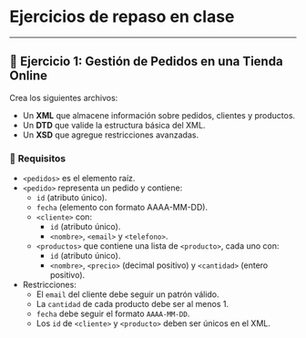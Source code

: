 # Ejercicios de repaso en clase

---

## 📌 **Ejercicio 1: Gestión de Pedidos en una Tienda Online**
Crea los siguientes archivos:
- Un **XML** que almacene información sobre pedidos, clientes y productos.
- Un **DTD** que valide la estructura básica del XML.
- Un **XSD** que agregue restricciones avanzadas.

### 🎯 **Requisitos**
- `<pedidos>` es el elemento raíz.
- `<pedido>` representa un pedido y contiene:
  - `id` (atributo único).
  - `fecha` (elemento con formato AAAA-MM-DD).
  - `<cliente>` con:
    - `id` (atributo único).
    - `<nombre>`, `<email>` y `<telefono>`.
  - `<productos>` que contiene una lista de `<producto>`, cada uno con:
    - `id` (atributo único).
    - `<nombre>`, `<precio>` (decimal positivo) y `<cantidad>` (entero positivo).
- Restricciones:
  - El `email` del cliente debe seguir un patrón válido.
  - La `cantidad` de cada producto debe ser al menos 1.
  - `fecha` debe seguir el formato `AAAA-MM-DD`.
  - Los `id` de `<cliente>` y `<producto>` deben ser únicos en el XML.
